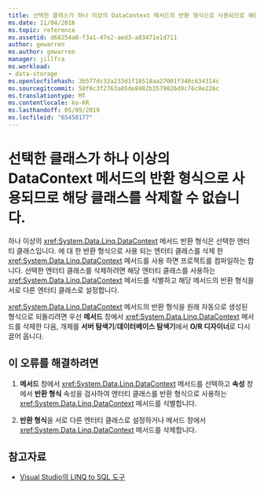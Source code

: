```yaml
---
title: 선택한 클래스가 하나 이상의 DataContext 메서드의 반환 형식으로 사용되므로 해당 클래스를 삭제할 수 없습니다.
ms.date: 11/04/2016
ms.topic: reference
ms.assetid: d68254a0-f3a1-47e2-aed3-a83471e1d711
author: gewarren
ms.author: gewarren
manager: jillfra
ms.workload:
- data-storage
ms.openlocfilehash: 3b577dc32a233d1f18518aa27001f340c634314c
ms.sourcegitcommit: 50f0c3f2763a05de8482b3579026d9c76c0e226c
ms.translationtype: MT
ms.contentlocale: ko-KR
ms.lasthandoff: 05/09/2019
ms.locfileid: "65458177"
---
```

# <a name="the-selected-class-cannot-be-deleted-because-it-is-used-as-a-return-type-for-one-or-more-datacontext-methods"></a>선택한 클래스가 하나 이상의 DataContext 메서드의 반환 형식으로 사용되므로 해당 클래스를 삭제할 수 없습니다.

하나 이상의 <xref:System.Data.Linq.DataContext> 메서드 반환 형식은 선택한 엔터티 클래스입니다. 에 대 한 반환 형식으로 사용 되는 엔터티 클래스를 삭제 한 <xref:System.Data.Linq.DataContext> 메서드를 사용 하면 프로젝트를 컴파일하는 합니다. 선택한 엔터티 클래스를 삭제하려면 해당 엔터티 클래스를 사용하는 <xref:System.Data.Linq.DataContext> 메서드를 식별하고 해당 메서드의 반환 형식을 서로 다른 엔터티 클래스로 설정합니다.

<xref:System.Data.Linq.DataContext> 메서드의 반환 형식을 원래 자동으로 생성된 형식으로 되돌리려면 우선 **메서드** 창에서 <xref:System.Data.Linq.DataContext> 메서드를 삭제한 다음, 개체를 **서버 탐색기**/**데이터베이스 탐색기**에서 **O/R 디자이너**로 다시 끌어 옵니다.

## <a name="to-correct-this-error"></a>이 오류를 해결하려면

1. **메서드** 창에서 <xref:System.Data.Linq.DataContext> 메서드를 선택하고 **속성** 창에서 **반환 형식** 속성을 검사하여 엔터티 클래스를 반환 형식으로 사용하는 <xref:System.Data.Linq.DataContext> 메서드를 식별합니다.

2. **반환 형식**을 서로 다른 엔터티 클래스로 설정하거나 메서드 창에서 <xref:System.Data.Linq.DataContext> 메서드를 삭제합니다.

## <a name="see-also"></a>참고자료

- [Visual Studio의 LINQ to SQL 도구](../data-tools/linq-to-sql-tools-in-visual-studio2.md)